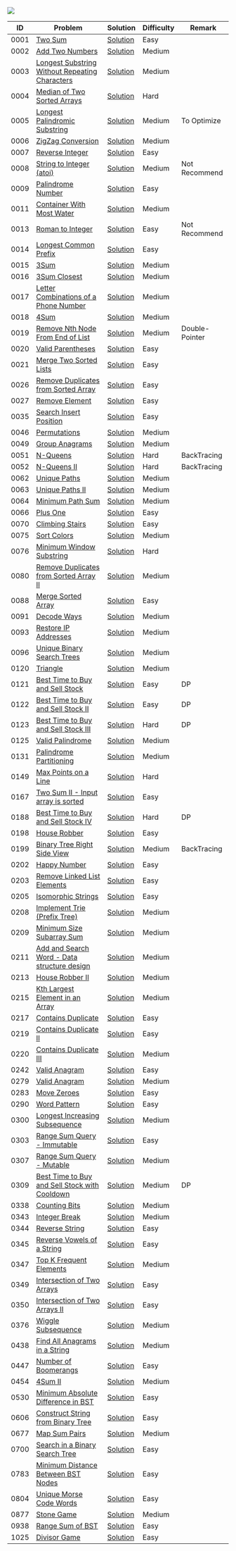 ![](https://img.shields.io/badge/FINISHED-88-9cf?style=flat-square&logo=leetcode)


| ID   | Problem                                                      | Solution                                                     | Difficulty | Remark        |
| ---- | ------------------------------------------------------------ | ------------------------------------------------------------ | ---------- | ------------- |
| 0001 | [Two Sum](https://leetcode.com/problems/two-sum/)            | [Solution](https://github.com/ChangleAmazing/DataStructure-Algorithm/blob/amazing/LeetCode/0001.%20Two%20Sum/src/Solution.java) | Easy       |               |
| 0002 | [Add Two Numbers](https://leetcode.com/problems/add-two-numbers/) | [Solution](https://github.com/ChangleAmazing/DataStructure-Algorithm/blob/amazing/LeetCode/0002.%20Add%20Two%20Numbers/src/Solution.java) | Medium     |               |
| 0003 | [Longest Substring Without Repeating Characters](https://leetcode.com/problems/longest-substring-without-repeating-characters/) | [Solution](https://github.com/ChangleAmazing/DataStructure-Algorithm/blob/amazing/LeetCode/0003.%20Longest%20Substring%20Without%20Repeating%20Characters/src/Solution.java) | Medium     |               |
| 0004 | [Median of Two Sorted Arrays](https://leetcode.com/problems/median-of-two-sorted-arrays/) | [Solution](https://github.com/ChangleAmazing/DataStructure-Algorithm/blob/amazing/LeetCode/0004.%20Median%20of%20Two%20Sorted%20Arrays/src/Solution.java) | Hard       |               |
| 0005 | [Longest Palindromic Substring](https://leetcode.com/problems/longest-palindromic-substring/) | [Solution](https://github.com/ChangleAmazing/DataStructure-Algorithm/blob/amazing/LeetCode/0005.%20Longest%20Palindromic%20Substring/src/Solution.java) | Medium     | To Optimize   |
| 0006 | [ZigZag Conversion](https://leetcode.com/problems/zigzag-conversion/) | [Solution](https://github.com/ChangleAmazing/DataStructure-Algorithm/blob/amazing/LeetCode/0006.%20ZigZag%20Conversion/src/Solution.java) | Medium  |    |
| 0007 | [Reverse Integer](https://leetcode.com/problems/reverse-integer/) | [Solution](https://github.com/ChangleAmazing/DataStructure-Algorithm/blob/amazing/LeetCode/0007.%20Reverse%20Integer/src/Solution.java) | Easy  |     |
| 0008 | [String to Integer (atoi)](https://leetcode.com/problems/string-to-integer-atoi/) | [Solution](https://github.com/ChangleAmazing/DataStructure-Algorithm/blob/amazing/LeetCode/0008.%20String%20to%20Integer%20(atoi)/src/Solution.java) | Medium  |   Not Recommend  |
| 0009 | [Palindrome Number](https://leetcode.com/problems/palindrome-number/) | [Solution](https://github.com/ChangleAmazing/DataStructure-Algorithm/blob/amazing/LeetCode/0009.%20Palindrome%20Number/src/Solution.java) | Easy       |               |
| 0011 | [Container With Most Water](https://leetcode.com/problems/container-with-most-water/) | [Solution](https://github.com/ChangleAmazing/DataStructure-Algorithm/blob/amazing/LeetCode/0011.%20Container%20With%20Most%20Water/src/Solution.java) | Medium |               |
| 0013 | [Roman to Integer](https://leetcode.com/problems/roman-to-integer/) | [Solution](https://github.com/ChangleAmazing/DataStructure-Algorithm/blob/amazing/LeetCode/0013.%20Roman%20to%20Integer/src/Solution.java) | Easy | Not Recommend |
| 0014 | [Longest Common Prefix](https://leetcode.com/problems/longest-common-prefix/) | [Solution](https://github.com/ChangleAmazing/DataStructure-Algorithm/blob/amazing/LeetCode/0014.%20Longest%20Common%20Prefix/src/Solution.java) | Easy |               |
| 0015 | [3Sum](https://leetcode.com/problems/3sum/)                  | [Solution](https://github.com/ChangleAmazing/DataStructure-Algorithm/blob/amazing/LeetCode/0015.%203Sum/src/Solution.java) | Medium |               |
| 0016 | [3Sum Closest](https://leetcode.com/problems/3sum-closest/)  | [Solution](https://github.com/ChangleAmazing/DataStructure-Algorithm/blob/amazing/LeetCode/0016.%203Sum%20Closest/src/Solution.java) | Medium |               |
| 0017 | [Letter Combinations of a Phone Number](https://leetcode.com/problems/letter-combinations-of-a-phone-number/) | [Solution](https://github.com/ChangleAmazing/DataStructure-Algorithm/blob/amazing/LeetCode/0017.%20Letter%20Combinations%20of%20a%20Phone%20Number/src/Solution.java) | Medium |               |
| 0018 | [4Sum](https://leetcode.com/problems/4sum/)                  | [Solution](https://github.com/ChangleAmazing/DataStructure-Algorithm/blob/amazing/LeetCode/0018.%204Sum/src/Solution.java) | Medium |               |
| 0019 | [Remove Nth Node From End of List](https://leetcode.com/problems/remove-nth-node-from-end-of-list/)                  | [Solution](https://github.com/ChangleAmazing/DataStructure-Algorithm/blob/amazing/LeetCode/0019.%20Remove%20Nth%20Node%20From%20End%20of%20List/src/Solution.java) | Medium | Double-Pointer   |
| 0020 | [Valid Parentheses](https://leetcode.com/problems/valid-parentheses/) | [Solution](https://github.com/ChangleAmazing/DataStructure-Algorithm/blob/amazing/LeetCode/0020.%20Valid%20Parentheses/src/Solution.java) | Easy |               |
| 0021 | [Merge Two Sorted Lists](https://leetcode.com/problems/merge-two-sorted-lists/) | [Solution](https://github.com/ChangleAmazing/DataStructure-Algorithm/blob/amazing/LeetCode/0021.%20Merge%20Two%20Sorted%20Lists/src/Solution.java) | Easy |               |
| 0026 | [Remove Duplicates from Sorted Array](https://leetcode.com/problems/remove-duplicates-from-sorted-array/) | [Solution](https://github.com/ChangleAmazing/DataStructure-Algorithm/blob/amazing/LeetCode/0026.%20Remove%20Duplicates%20from%20Sorted%20Array/src/Solution.java) | Easy |               |
| 0027 | [Remove Element](https://leetcode.com/problems/remove-element/) | [Solution](https://github.com/ChangleAmazing/DataStructure-Algorithm/blob/amazing/LeetCode/0027.%20Remove%20Element/src/Solution.java) | Easy |               |
| 0035 | [ Search Insert Position](https://leetcode.com/problems/search-insert-position/) | [Solution](https://github.com/ChangleAmazing/DataStructure-Algorithm/blob/amazing/LeetCode/0035.%20Search%20Insert%20Position/src/Solution.java) | Easy |               |
| 0046 | [Permutations](https://leetcode.com/problems/permutations/)  | [Solution](https://github.com/ChangleAmazing/DataStructure-Algorithm/blob/amazing/LeetCode/0046.%20Permutations/src/Solution.java) | Medium |               |
| 0049 | [Group Anagrams](https://leetcode.com/problems/group-anagrams/) | [Solution](https://github.com/ChangleAmazing/DataStructure-Algorithm/blob/amazing/LeetCode/0049.%20Group%20Anagrams/src/Solution.java) | Medium |               |
| 0051 | [N-Queens](https://leetcode.com/problems/n-queens/) | [Solution](https://github.com/ChangleAmazing/DataStructure-Algorithm/blob/amazing/LeetCode/0051.%20N-Queens/src/Solution.java) | Hard |      BackTracing         |
| 0052 | [N-Queens II](https://leetcode.com/problems/n-queens-ii/) | [Solution](https://github.com/ChangleAmazing/DataStructure-Algorithm/blob/amazing/LeetCode/0052.%20N-Queens%20II/src/Solution.java) | Hard |      BackTracing         |
| 0062 | [Unique Paths](https://leetcode.com/problems/unique-paths/)  | [Solution](https://github.com/ChangleAmazing/DataStructure-Algorithm/blob/amazing/LeetCode/0062.%20Unique%20Paths/src/Solution.java) | Medium |               |
| 0063 | [Unique Paths II](https://leetcode.com/problems/unique-paths-ii/) | [Solution](https://github.com/ChangleAmazing/DataStructure-Algorithm/blob/amazing/LeetCode/0063.%20Unique%20Paths%20II/src/Solution.java) | Medium |               |
| 0064 | [Minimum Path Sum](https://leetcode.com/problems/minimum-path-sum/) | [Solution](https://github.com/ChangleAmazing/DataStructure-Algorithm/blob/amazing/LeetCode/0064.%20Minimum%20Path%20Sum/src/Solution.java) | Medium ||
| 0066 | [Plus One](https://leetcode.com/problems/plus-one/) | [Solution](https://github.com/ChangleAmazing/DataStructure-Algorithm/blob/amazing/LeetCode/0066.%20Plus%20One/src/Solution.java) | Easy |   |
| 0070 | [Climbing Stairs](https://leetcode.com/problems/climbing-stairs/) | [Solution](https://github.com/ChangleAmazing/DataStructure-Algorithm/blob/amazing/LeetCode/0070.%20Climbing%20Stairs/src/Solution.java) | Easy |               |
| 0075 | [Sort Colors](https://leetcode.com/problems/sort-colors/)    | [Solution](https://github.com/ChangleAmazing/DataStructure-Algorithm/blob/amazing/LeetCode/0075.%20Sort%20Colors/src/Solution.java) | Medium |               |
| 0076 | [Minimum Window Substring](https://leetcode.com/problems/minimum-window-substring/) | [Solution](https://github.com/ChangleAmazing/DataStructure-Algorithm/blob/amazing/LeetCode/0076.%20Minimum%20Window%20Substring/src/Solution.java) | Hard |               |
| 0080 | [Remove Duplicates from Sorted Array II](https://leetcode.com/problems/remove-duplicates-from-sorted-array-ii/) | [Solution](https://github.com/ChangleAmazing/DataStructure-Algorithm/blob/amazing/LeetCode/0080.%20Remove%20Duplicates%20from%20Sorted%20Array%20II/src/Solution.java) | Medium |               |
| 0088 | [Merge Sorted Array](https://leetcode.com/problems/merge-sorted-array/) | [Solution](https://github.com/ChangleAmazing/DataStructure-Algorithm/blob/amazing/LeetCode/0088.%20Merge%20Sorted%20Array/src/Solution.java) | Easy |               |
| 0091 | [Decode Ways](https://leetcode.com/problems/decode-ways/) | [Solution](https://github.com/ChangleAmazing/DataStructure-Algorithm/blob/amazing/LeetCode/0091.%20Decode%20Ways/src/Solution.java) | Medium |               |
| 0093 | [Restore IP Addresses](https://leetcode.com/problems/merge-sorted-array/) | [Solution](https://github.com/ChangleAmazing/DataStructure-Algorithm/blob/amazing/LeetCode/0093.%20Restore%20IP%20Addresses/src/Solution2.java) | Medium |               |
| 0096 | [Unique Binary Search Trees](https://leetcode.com/problems/unique-binary-search-trees/) | [Solution](https://github.com/ChangleAmazing/DataStructure-Algorithm/blob/amazing/LeetCode/0096.%20Unique%20Binary%20Search%20Trees/src/Solution.java) |Medium |               |
| 0120 | [Triangle](https://leetcode.com/problems/triangle/)          | [Solution](https://github.com/ChangleAmazing/DataStructure-Algorithm/blob/amazing/LeetCode/0120.%20Triangle/src/Solution.java) | Medium |               |
| 0121 | [Best Time to Buy and Sell Stock](https://leetcode.com/problems/best-time-to-buy-and-sell-stock/)          | [Solution](https://github.com/ChangleAmazing/DataStructure-Algorithm/blob/amazing/LeetCode/0121.%20Best%20Time%20to%20Buy%20and%20Sell%20Stock/src/Solution.java) | Easy |        DP       |
| 0122 | [Best Time to Buy and Sell Stock II](https://leetcode.com/problems/best-time-to-buy-and-sell-stock-ii/)          | [Solution](https://github.com/ChangleAmazing/DataStructure-Algorithm/blob/amazing/LeetCode/0122.%20Best%20Time%20to%20Buy%20and%20Sell%20Stock%20II/src/Solution.java) | Easy |        DP       |
| 0123 | [Best Time to Buy and Sell Stock III](https://leetcode.com/problems/best-time-to-buy-and-sell-stock-iii/)          | [Solution](https://github.com/ChangleAmazing/DataStructure-Algorithm/blob/amazing/LeetCode/0123.%20Best%20Time%20to%20Buy%20and%20Sell%20Stock%20III/src/Solution.java) | Hard |        DP       |
| 0125 | [Valid Palindrome](https://leetcode.com/problems/valid-palindrome/) | [Solution](https://github.com/ChangleAmazing/DataStructure-Algorithm/blob/amazing/LeetCode/0125.%20Valid%20Palindrome/src/Solution.java) | Medium |               |
| 0131 | [Palindrome Partitioning](https://leetcode.com/problems/palindrome-partitioning/) | [Solution](https://github.com/ChangleAmazing/DataStructure-Algorithm/blob/amazing/LeetCode/0131.%20Palindrome%20Partitioning/src/Solution.java) | Medium |               |
| 0149 | [Max Points on a Line](https://leetcode.com/problems/max-points-on-a-line/) | [Solution](https://github.com/ChangleAmazing/DataStructure-Algorithm/blob/amazing/LeetCode/0149.%20Max%20Points%20on%20a%20Line/src/Solution.java) | Hard |               |
| 0167 | [Two Sum II - Input array is sorted](https://leetcode.com/problems/two-sum-ii-input-array-is-sorted/) | [Solution](https://github.com/ChangleAmazing/DataStructure-Algorithm/blob/amazing/LeetCode/0167.%20Two%20Sum%20II%20-%20Input%20array%20is%20sorted/src/Solution.java) | Easy |               |
| 0188 | [Best Time to Buy and Sell Stock IV](https://leetcode.com/problems/best-time-to-buy-and-sell-stock-iv/) | [Solution](https://github.com/ChangleAmazing/DataStructure-Algorithm/blob/amazing/LeetCode/0188.%20Best%20Time%20to%20Buy%20and%20Sell%20Stock%20IV/src/Solution.java) | Hard |      DP         |
| 0198 | [House Robber](https://leetcode.com/problems/house-robber/)  | [Solution](https://github.com/ChangleAmazing/DataStructure-Algorithm/blob/amazing/LeetCode/0198.%20House%20Robber/src/Solution2.java) | Easy |               |
| 0199 | [Binary Tree Right Side View](https://leetcode.com/problems/binary-tree-right-side-view/)  | [Solution](https://github.com/ChangleAmazing/DataStructure-Algorithm/blob/amazing/LeetCode/0199.%20Binary%20Tree%20Right%20Side%20View/src/Solution.java) | Medium |     BackTracing          |
| 0202 | [Happy Number](https://leetcode.com/problems/house-robber/)  | [Solution](https://github.com/ChangleAmazing/DataStructure-Algorithm/blob/amazing/LeetCode/0202.%20Happy%20Number/src/Solution.java) | Easy |               |
| 0203 | [Remove Linked List Elements](https://leetcode.com/problems/remove-linked-list-elements/) | [Solution](https://github.com/ChangleAmazing/DataStructure-Algorithm/blob/amazing/LeetCode/0203.%20Remove%20Linked%20List%20Elements/src/Solution.java) | Easy |               |
| 0205 | [Isomorphic Strings](https://leetcode.com/problems/isomorphic-strings/) | [Solution](https://github.com/ChangleAmazing/DataStructure-Algorithm/blob/amazing/LeetCode/0205.%20Isomorphic%20Strings/src/Solution.java) | Easy |               |
| 0208 | [Implement Trie (Prefix Tree)](https://leetcode.com/problems/implement-trie-prefix-tree/) | [Solution](https://github.com/ChangleAmazing/DataStructure-Algorithm/blob/amazing/LeetCode/0208.%20Implement%20Trie%20(Prefix%20Tree)/src/Trie.java) | Medium |               |
| 0209 | [Minimum Size Subarray Sum](https://leetcode.com/problems/minimum-size-subarray-sum/) | [Solution](https://github.com/ChangleAmazing/DataStructure-Algorithm/blob/amazing/LeetCode/0209.%20Minimum%20Size%20Subarray%20Sum/src/Solution.java) | Medium |               |
| 0211 | [ Add and Search Word - Data structure design](https://leetcode.com/problems/add-and-search-word-data-structure-design/) | [Solution](https://github.com/ChangleAmazing/DataStructure-Algorithm/blob/amazing/LeetCode/0211.%20Add%20and%20Search%20Word%20-%20Data%20structure%20design/src/WordDictionary.java) | Medium |               |
| 0213 | [House Robber II](https://leetcode.com/problems/house-robber-ii/) | [Solution](https://github.com/ChangleAmazing/DataStructure-Algorithm/blob/amazing/LeetCode/0213.%20House%20Robber%20II/src/Solution.java) | Medium |               |
| 0215 | [Kth Largest Element in an Array](https://leetcode.com/problems/kth-largest-element-in-an-array/) | [Solution](https://github.com/ChangleAmazing/DataStructure-Algorithm/blob/amazing/LeetCode/0215.%20Kth%20Largest%20Element%20in%20an%20Array/src/Solution.java) | Medium |               |
| 0217 | [Contains Duplicate](https://leetcode.com/problems/contains-duplicate/) | [Solution](https://github.com/ChangleAmazing/DataStructure-Algorithm/blob/amazing/LeetCode/0217.%20Contains%20Duplicate/src/Solution.java) | Easy |               |
| 0219 | [Contains Duplicate II](https://leetcode.com/problems/contains-duplicate-ii/) | [Solution](https://github.com/ChangleAmazing/DataStructure-Algorithm/blob/amazing/LeetCode/0219.%20Contains%20Duplicate%20II/src/Solution.java) | Easy |               |
| 0220 | [Contains Duplicate III](https://leetcode.com/problems/contains-duplicate-iii/) | [Solution](https://github.com/ChangleAmazing/DataStructure-Algorithm/blob/amazing/LeetCode/0220.%20Contains%20Duplicate%20III/src/Solution.java) | Medium |               |
| 0242 | [Valid Anagram](https://leetcode.com/problems/valid-anagram/) | [Solution](https://github.com/ChangleAmazing/DataStructure-Algorithm/blob/amazing/LeetCode/0242.%20Valid%20Anagram/src/Solution.java) | Easy |               |
| 0279 | [Valid Anagram](https://leetcode.com/problems/valid-anagram/) | [Solution](https://github.com/ChangleAmazing/DataStructure-Algorithm/blob/amazing/LeetCode/0279.%20Perfect%20Squares/src/Solution.java) | Medium |               |
| 0283 | [Move Zeroes](https://leetcode.com/problems/move-zeroes/)    | [Solution](https://github.com/ChangleAmazing/DataStructure-Algorithm/blob/amazing/LeetCode/0283.%20Move%20Zeros/src/Solution.java) | Easy |               |
| 0290 | [Word Pattern](https://leetcode.com/problems/word-pattern/)  | [Solution](https://github.com/ChangleAmazing/DataStructure-Algorithm/blob/amazing/LeetCode/0290.%20Word%20Pattern/src/Solution.java) | Easy |               |
| 0300 | [Longest Increasing Subsequence](https://leetcode.com/problems/longest-increasing-subsequence/) | [Solution](https://github.com/ChangleAmazing/DataStructure-Algorithm/blob/amazing/LeetCode/0300.%20Longest%20Increasing%20Subsequence/src/Solution.java) | Medium |               |
| 0303 | [Range Sum Query - Immutable](https://leetcode.com/problems/range-sum-query-immutable/) | [Solution](https://github.com/ChangleAmazing/DataStructure-Algorithm/blob/amazing/LeetCode/0303.%20Range%20Sum%20Query%20-%20Immutable/src/NumArray1.java) | Easy |               |
| 0307 | [Range Sum Query - Mutable](https://leetcode.com/problems/longest-increasing-subsequence/) | [Solution](https://github.com/ChangleAmazing/DataStructure-Algorithm/blob/amazing/LeetCode/0307.%20Range%20Sum%20Query%20-%20Mutable/src/NumArray.java) | Medium |               |
| 0309 | [Best Time to Buy and Sell Stock with Cooldown](https://leetcode.com/problems/best-time-to-buy-and-sell-stock-with-cooldown/) | [Solution](https://github.com/ChangleAmazing/DataStructure-Algorithm/blob/amazing/LeetCode/0309.%20Best%20Time%20to%20Buy%20and%20Sell%20Stock%20with%20Cooldown/src/Solution.java) | Medium |       DP        |
| 0338 | [Counting Bits](https://leetcode.com/problems/counting-bits/) | [Solution](https://github.com/ChangleAmazing/DataStructure-Algorithm/blob/amazing/LeetCode/0338.%20Counting%20Bits/src/Solution2.java) | Medium |               |
| 0343 | [Integer Break](https://leetcode.com/problems/integer-break/) | [Solution](https://github.com/ChangleAmazing/DataStructure-Algorithm/blob/amazing/LeetCode/0343.%20Integer%20Break/src/Solution.java) | Medium |               |
| 0344 | [Reverse String](https://leetcode.com/problems/reverse-string/) | [Solution](https://github.com/ChangleAmazing/DataStructure-Algorithm/blob/amazing/LeetCode/0344.%20Reverse%20String/src/Solution.java) | Easy |               |
| 0345 | [Reverse Vowels of a String](https://leetcode.com/problems/reverse-vowels-of-a-string/) | [Solution](https://github.com/ChangleAmazing/DataStructure-Algorithm/blob/amazing/LeetCode/0345.%20Reverse%20Vowels%20of%20a%20String/src/Solution.java) | Easy |               |
| 0347 | [Top K Frequent Elements](https://leetcode.com/problems/top-k-frequent-elements/) | [Solution](https://github.com/ChangleAmazing/DataStructure-Algorithm/blob/amazing/LeetCode/0347.%20Top%20K%20Frequent%20Elements/src/Solution.java)| Medium | |
| 0349 | [Intersection of Two Arrays](https://leetcode.com/problems/intersection-of-two-arrays/) | [Solution](https://github.com/ChangleAmazing/DataStructure-Algorithm/blob/amazing/LeetCode/0349.%20Intersection%20of%20Two%20Arrays/src/Solution.java) | Easy |               |
| 0350 | [Intersection of Two Arrays II](https://leetcode.com/problems/intersection-of-two-arrays-ii/) | [Solution](https://github.com/ChangleAmazing/DataStructure-Algorithm/blob/amazing/LeetCode/0350.%20Intersection%20of%20Two%20Arrays%20II/src/Solution.java) | Easy |               |
| 0376 | [Wiggle Subsequence](https://leetcode.com/problems/wiggle-subsequence/) | [Solution](https://github.com/ChangleAmazing/DataStructure-Algorithm/blob/amazing/LeetCode/0376.%20Wiggle%20Subsequence/src/Solution.java) | Medium |               |
| 0438 | [Find All Anagrams in a String](https://leetcode.com/problems/find-all-anagrams-in-a-string/) | [Solution](https://github.com/ChangleAmazing/DataStructure-Algorithm/blob/amazing/LeetCode/0438.%20Find%20All%20Anagrams%20in%20a%20String/src/Solution.java) | Medium |               |
| 0447 | [Number of Boomerangs](https://leetcode.com/problems/number-of-boomerangs/) | [Solution](https://github.com/ChangleAmazing/DataStructure-Algorithm/blob/amazing/LeetCode/0447.%20Number%20of%20Boomerangs/src/Solution.java) | Easy |               |
| 0454 | [4Sum II](https://leetcode.com/problems/number-of-boomerangs/) | [Solution](https://github.com/ChangleAmazing/DataStructure-Algorithm/blob/amazing/LeetCode/0454.%204Sum%20II/src/Solution.java) | Medium |               |
| 0530 | [Minimum Absolute Difference in BST](https://leetcode.com/problems/minimum-absolute-difference-in-bst/) | [Solution](https://github.com/ChangleAmazing/DataStructure-Algorithm/blob/amazing/LeetCode/0530.%20Minimum%20Absolute%20Difference%20in%20BST/src/Solution.java) | Easy |               |
| 0606 | [Construct String from Binary Tree](https://leetcode.com/problems/construct-string-from-binary-tree/) | [Solution](https://github.com/ChangleAmazing/DataStructure-Algorithm/blob/amazing/LeetCode/0606.%20Construct%20String%20from%20Binary%20Tree/src/Solution.java) | Easy |               |
| 0677 | [Map Sum Pairs](https://leetcode.com/problems/map-sum-pairs/) | [Solution](https://github.com/ChangleAmazing/DataStructure-Algorithm/blob/amazing/LeetCode/0677.%20Map%20Sum%20Pairs/src/MapSum.java) | Medium |               |
| 0700 | [Search in a Binary Search Tree](https://leetcode.com/problems/search-in-a-binary-search-tree/) | [Solution](https://github.com/ChangleAmazing/DataStructure-Algorithm/blob/amazing/LeetCode/0700.%20Search%20in%20a%20Binary%20Search%20Tree/src/Solution.java) | Easy |               |
| 0783 | [Minimum Distance Between BST Nodes](https://leetcode.com/problems/minimum-distance-between-bst-nodes/) | [Solution](https://github.com/ChangleAmazing/DataStructure-Algorithm/blob/amazing/LeetCode/0783.%20Minimum%20Distance%20Between%20BST%20Nodes/src/Solution.java) | Easy |               |
| 0804 | [Unique Morse Code Words](https://leetcode.com/problems/unique-morse-code-words/) | [Solution](https://github.com/ChangleAmazing/DataStructure-Algorithm/blob/amazing/LeetCode/0804.%20Unique%20Morse%20Code%20Words/src/Solution.java) | Easy |               |
| 0877 | [Stone Game](https://leetcode.com/problems/stone-game/) | [Solution](https://github.com/ChangleAmazing/DataStructure-Algorithm/blob/amazing/LeetCode/0877.%20Stone%20Game/src/Solution.java) | Medium |               |
| 0938 | [Range Sum of BST](https://leetcode.com/problems/range-sum-of-bst/) | [Solution](https://github.com/ChangleAmazing/DataStructure-Algorithm/blob/amazing/LeetCode/0938.%20Range%20Sum%20of%20BST/src/Solution.java) | Easy |               |
| 1025 | [Divisor Game](https://leetcode.com/problems/divisor-game/)  | [Solution](https://github.com/ChangleAmazing/DataStructure-Algorithm/blob/amazing/LeetCode/1025.%20Divisor%20Game/src/Solution.java) | Easy |               |
